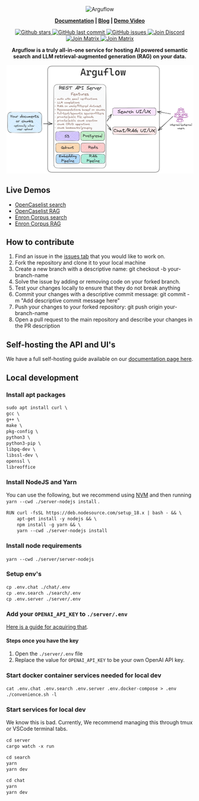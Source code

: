 <p align="center">
  <img height="100" src="https://raw.githubusercontent.com/arguflow/blog/5ef439020707b0e27bf901c8f6b4fb1f487a78d4/apps/frontend/public/assets/horizontal-logo.svg" alt="Arguflow">
</p>
<p align="center">
<strong><a href="https://docs.arguflow.ai">Documentation</a> | <a href="https://blog.arguflow.ai">Blog</a> | <a href="https://www.youtube.com/watch?v=jX84z2QkfUM&t=7s">Demo Video</a>
</strong>
</p>

<p align="center">
    <a href="https://github.com/arguflow/arguflow/stargazers">
        <img src="https://img.shields.io/github/stars/arguflow/arguflow.svg?style=flat&color=yellow" alt="Github stars"/>
    </a>
    <a href="https://github.com/arguflow/arguflow">
        <img src="https://img.shields.io/github/last-commit/arguflow/arguflow.svg?style=flat&color=blue" alt="GitHub last commit"/>
    </a>
    <a href="https://github.com/arguflow/arguflow/issues">
        <img src="https://img.shields.io/github/issues/arguflow/arguflow.svg?style=flat&color=success" alt="GitHub issues"/>
    </a>
    <a href="https://discord.gg/CuJVfgZf54">
        <img src="https://img.shields.io/discord/1130153053056684123.svg?label=Discord&logo=Discord&colorB=7289da&style=flat" alt="Join Discord"/>
    </a>
    <a href="https://matrix.to/#/#arguflow-general:matrix.zerodao.gg">
        <img src="https://img.shields.io/badge/matrix-join-purple?style=flat&logo=matrix&logocolor=white" alt="Join Matrix"/>
    </a>
    <a href="https://t.me/+vUOq6omKOn5lY2Zh">
        <img src="https://img.shields.io/badge/telegram-join-purple?style=flat&logo=telegram&logocolor=white" alt="Join Matrix"/>
    </a>
</p>

<p align="center">
    <b>Arguflow is a truly all-in-one service for hosting AI powered semantic search and LLM retrieval-augmented generation (RAG) on your data.</b>
</p>
<a href="https://www.youtube.com/watch?v=jX84z2QkfUM&t=7s">

![arguflow architecture diagram](/assets/arguflow-system-diagram.png)
</a>

## Live Demos

- [OpenCaselist search](https://search.arguflow.ai)
- [OpenCaselist RAG](https://chat.arguflow.ai)
- [Enron Corpus search](https://enron-search.arguflow.ai)
- [Enron Corpus RAG](https://enron-chat.arguflow.ai)

## How to contribute

1. Find an issue in the [issues tab](https://github.com/arguflow/arguflow/issues) that you would like to work on.
2. Fork the repository and clone it to your local machine
3. Create a new branch with a descriptive name: git checkout -b your-branch-name
4. Solve the issue by adding or removing code on your forked branch.
5. Test your changes locally to ensure that they do not break anything
6. Commit your changes with a descriptive commit message: git commit -m "Add descriptive commit message here"
7. Push your changes to your forked repository: git push origin your-branch-name
8. Open a pull request to the main repository and describe your changes in the PR description

## Self-hosting the API and UI's

We have a full self-hosting guide available on our [documentation page here](https://docs.arguflow.ai/self_hosting).

## Local development

### Install apt packages
```
sudo apt install curl \
gcc \
g++ \
make \
pkg-config \
python3 \
python3-pip \
libpq-dev \
libssl-dev \
openssl \
libreoffice
```
### Install NodeJS and Yarn

You can use the following, but we recommend using [NVM](https://github.com/nvm-sh/nvm) and then running `yarn --cwd ./server-nodejs install` .

```
RUN curl -fsSL https://deb.nodesource.com/setup_18.x | bash - && \
    apt-get install -y nodejs && \
    npm install -g yarn && \
    yarn --cwd ./server-nodejs install
```

### Install node requirements

`yarn --cwd ./server/server-nodejs`

### Setup env's

```
cp .env.chat ./chat/.env
cp .env.search ./search/.env
cp .env.server ./server/.env
```

### Add your `OPENAI_API_KEY` to `./server/.env`

[Here is a guide for acquiring that](https://blog.streamlit.io/beginners-guide-to-openai-api/#get-your-own-openai-api-key).

#### Steps once you have the key

1. Open the `./server/.env` file
2. Replace the value for `OPENAI_API_KEY` to be your own OpenAI API key.

### Start docker container services needed for local dev

```
cat .env.chat .env.search .env.server .env.docker-compose > .env
./convenience.sh -l
```

### Start services for local dev

We know this is bad. Currently, We recommend managing this through tmux or VSCode terminal tabs.

```
cd server
cargo watch -x run
```

```
cd search
yarn
yarn dev
```

```
cd chat
yarn
yarn dev
```
